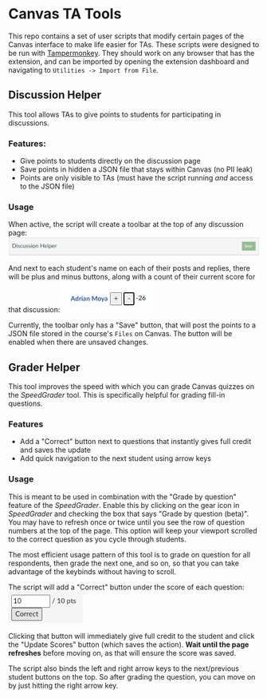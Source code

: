 # Canvas TA Tools
This repo contains a set of user scripts that modify certain pages of the Canvas interface to make life easier for TAs. These scripts were designed to be run with [Tampermonkey](https://www.tampermonkey.net/). They should work on any browser that has the extension, and can be imported by opening the extension dashboard and navigating to `Utilities -> Import from File`.

## Discussion Helper
This tool allows TAs to give points to students for participating in discussions.

### Features:
* Give points to students directly on the discussion page
* Save points in hidden a JSON file that stays within Canvas (no PII leak)
* Points are only visible to TAs (must have the script running *and* access to the JSON file)

### Usage

When active, the script will create a toolbar at the top of any discussion page:
![the discussion helper toolbar](./images/discussion-helper-toolbar.png)

And next to each student's name on each of their posts and replies, there will be plus and minus buttons, along with a count of their current score for that discussion:
![plus an dminus buttons](./images/discussion-helper-buttons.png)

Currently, the toolbar only has a "Save" button, that will post the points to a JSON file stored in the course's `Files` on Canvas. The button will be enabled when there are unsaved changes.

## Grader Helper
This tool improves the speed with which you can grade Canvas quizzes on the *SpeedGrader* tool. This is specifically helpful for grading fill-in questions.

### Features
* Add a "Correct" button next to questions that instantly gives full credit and saves the update
* Add quick navigation to the next student using arrow keys

### Usage
This is meant to be used in combination with the "Grade by question" feature of the *SpeedGrader*. Enable this by clicking on the gear icon in *SpeedGrader* and checking the box that says "Grade by question (beta)". You may have to refresh once or twice until you see the row of question numbers at the top of the page. This option will keep your viewport scrolled to the correct question as you cycle through students.

The most efficient usage pattern of this tool is to grade on question for all respondents, then grade the next one, and so on, so that you can take advantage of the keybinds without having to scroll.

The script will add a "Correct" button under the score of each question:
![a question score with a "correct" button under it](./images/grader-helper-button.png)

Clicking that button will immediately give full credit to the student and click the "Update Scores" button (which saves the action). **Wait until the page refreshes** before moving on, as that will ensure the score was saved.

The script also binds the left and right arrow keys to the next/previous student buttons on the top. So after grading the question, you can move on by just hitting the right arrow key.